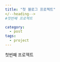 ```yaml
---
title: "첫 블로그 프로젝트"
</--heading-->
#첫번째 프로젝트

category:
  - post
tags:
  - project
---
```


첫번째 프로젝트
